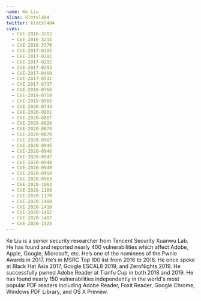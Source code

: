 ```yaml
---
name: Ke Liu
alias: klotxl404
twitter: klotxl404
cves:
  - CVE-2016-3203
  - CVE-2016-3215
  - CVE-2016-3370
  - CVE-2017-0285
  - CVE-2017-0291
  - CVE-2017-0292
  - CVE-2017-0293
  - CVE-2017-8460
  - CVE-2017-8532
  - CVE-2017-8737
  - CVE-2018-0766
  - CVE-2019-0759
  - CVE-2019-0985
  - CVE-2020-0744
  - CVE-2020-0801
  - CVE-2020-0807
  - CVE-2020-0820
  - CVE-2020-0874
  - CVE-2020-0879
  - CVE-2020-0907
  - CVE-2020-0945
  - CVE-2020-0946
  - CVE-2020-0947
  - CVE-2020-0948
  - CVE-2020-0949
  - CVE-2020-0950
  - CVE-2020-0963
  - CVE-2020-1083
  - CVE-2020-1160
  - CVE-2020-1179
  - CVE-2020-1408
  - CVE-2020-1410
  - CVE-2020-1412
  - CVE-2020-1487
  - CVE-2020-1525
---
```

Ke Liu is a senior security researcher from Tencent Security Xuanwu Lab. He has found and reported nearly 400 vulnerabilities which affect Adobe, Apple, Google, Microsoft, etc. He’s one of the nominees of the Pwnie Awards in 2017. He’s in MSRC Top 100 list from 2016 to 2018. He once spoke at Black Hat Asia 2017, Google ESCAL8 2019, and ZeroNights 2019. He successfully pwned Adobe Reader at Tianfu Cup in both 2018 and 2019. He has found nearly 150 vulnerabilities independently in the world's most popular PDF readers including Adobe Reader, Foxit Reader, Google Chrome, Windows PDF Library, and OS X Preview.